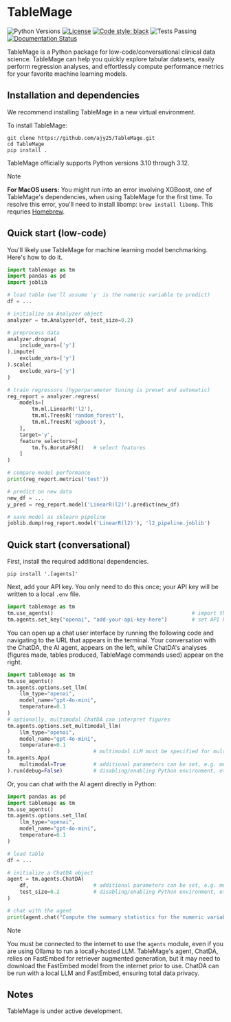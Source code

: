 # TableMage

![Python Versions](https://img.shields.io/badge/python-3.10%20%7C%203.11%20%7C%203.12-blue)
[![License](https://img.shields.io/badge/License-BSD%203--Clause-blue.svg)](https://opensource.org/licenses/BSD-3-Clause)
[![Code style: black](https://img.shields.io/badge/code%20style-black-000000.svg)](https://github.com/psf/black)
![Tests Passing](https://github.com/ajy25/TableMage/actions/workflows/test.yml/badge.svg)
[![Documentation Status](https://readthedocs.org/projects/tablemage/badge/?version=latest)](https://tablemage.readthedocs.io/en/latest/?badge=latest)



TableMage is a Python package for low-code/conversational clinical data science.
TableMage can help you quickly explore tabular datasets, 
easily perform regression analyses, 
and effortlessly compute performance metrics for your favorite machine learning models.


## Installation and dependencies

We recommend installing TableMage in a new virtual environment.

To install TableMage:
```
git clone https://github.com/ajy25/TableMage.git
cd TableMage
pip install .
```

TableMage officially supports Python versions 3.10 through 3.12.

> [!NOTE]
> **For MacOS users:** You might run into an error involving XGBoost, one of TableMage's dependencies, when using TableMage for the first time.
> To resolve this error, you'll need to install libomp: `brew install libomp`. This requries [Homebrew](https://brew.sh/).

## Quick start (low-code)

You'll likely use TableMage for machine learning model benchmarking. Here's how to do it.

```python
import tablemage as tm
import pandas as pd
import joblib

# load table (we'll assume 'y' is the numeric variable to predict)
df = ...

# initialize an Analyzer object
analyzer = tm.Analyzer(df, test_size=0.2)

# preprocess data
analyzer.dropna(
    include_vars=['y']
).impute(
    exclude_vars=['y']
).scale(
    exclude_vars=['y']
)

# train regressors (hyperparameter tuning is preset and automatic)
reg_report = analyzer.regress(
    models=[
        tm.ml.LinearR('l2'),
        tm.ml.TreesR('random_forest'),
        tm.ml.TreesR('xgboost'),
    ],
    target='y',
    feature_selectors=[
        tm.fs.BorutaFSR()   # select features
    ]
)

# compare model performance
print(reg_report.metrics('test'))

# predict on new data
new_df = ...
y_pred = reg_report.model('LinearR(l2)').predict(new_df)

# save model as sklearn pipeline
joblib.dump(reg_report.model('LinearR(l2)'), 'l2_pipeline.joblib')
```


## Quick start (conversational)

First, install the required additional dependencies.
```
pip install '.[agents]'
```

Next, add your API key. You only need to do this once; your API key will be written to a local `.env` file.
```python
import tablemage as tm
tm.use_agents()                                             # import the agents module
tm.agents.set_key("openai", "add-your-api-key-here")        # set API key
```

You can open up a chat user interface by running the following code 
and navigating to the URL that appears in the terminal.
Your conversation with the ChatDA, the AI agent, appears on the left, 
while ChatDA's analyses (figures made, tables produced, TableMage commands used) 
appear on the right.

```python
import tablemage as tm
tm.use_agents()
tm.agents.options.set_llm(
    llm_type="openai", 
    model_name="gpt-4o-mini", 
    temperature=0.1
)
# optionally, multimodal ChatDA can interpret figures
tm.agents.options.set_multimodal_llm(
    llm_type="openai",
    model_name="gpt-4o-mini",
    temperature=0.1
)                           # multimodal LLM must be specified for multimodal ChatDA
tm.agents.App(
    multimodal=True         # additional parameters can be set, e.g. memory type, 
).run(debug=False)          # disabling/enabling Python environment, etc.
```

Or, you can chat with the AI agent directly in Python:

```python
import pandas as pd
import tablemage as tm
tm.use_agents()
tm.agents.options.set_llm(
    llm_type="openai", 
    model_name="gpt-4o-mini", 
    temperature=0.1
)

# load table
df = ...

# initialize a ChatDA object
agent = tm.agents.ChatDA(
    df,                     # additional parameters can be set, e.g. memory type, 
    test_size=0.2           # disabling/enabling Python environment, etc.
)

# chat with the agent
print(agent.chat("Compute the summary statistics for the numeric variables."))
```

> [!NOTE]
> You must be connected to the internet to use the `agents` module, even if you are using Ollama to run a locally-hosted LLM.
> TableMage's agent, ChatDA, relies on FastEmbed for retriever augmented generation, but it may need to download the FastEmbed model from the internet prior to use.
> ChatDA can be run with a local LLM and FastEmbed, ensuring total data privacy.

## Notes

TableMage is under active development.
